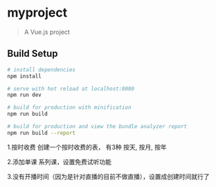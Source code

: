 # myproject

> A Vue.js project

## Build Setup

``` bash
# install dependencies
npm install

# serve with hot reload at localhost:8080
npm run dev

# build for production with minification
npm run build

# build for production and view the bundle analyzer report
npm run build --report
```

1.按时收费
创建一个按时收费的表， 有3种 按天, 按月, 按年

2.添加单课 系列课，设置免费试听功能

3.没有开播时间（因为是针对直播的目前不做直播），设置成创建时间就行了
